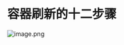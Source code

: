 # 容器刷新的十二步骤

![image.png](https://notes-pic-cjs.oss-cn-chengdu.aliyuncs.com/obsidian/20230611023314.png)

